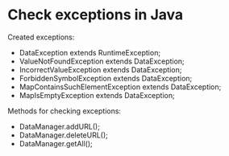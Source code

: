 # Check exceptions in Java
Created exceptions:
* DataException extends RuntimeException;
* ValueNotFoundException extends DataException;
* IncorrectValueException extends DataException;
* ForbiddenSymbolException extends DataException;
* MapContainsSuchElementException extends DataException;
* MapIsEmptyException extends DataException;

Methods for checking exceptions:
* DataManager.addURL();
* DataManager.deleteURL();
* DataManager.getAll();
